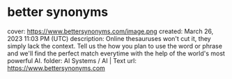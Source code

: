 # better synonyms

cover: https://www.bettersynonyms.com/image.png
created: March 26, 2023 11:03 PM (UTC)
description: Online thesauruses won't cut it, they simply lack the context. Tell us the how you plan to use the word or phrase and we'll find the perfect match everytime with the help of the world's most powerful AI.
folder: AI Systems / AI | Text
url: https://www.bettersynonyms.com